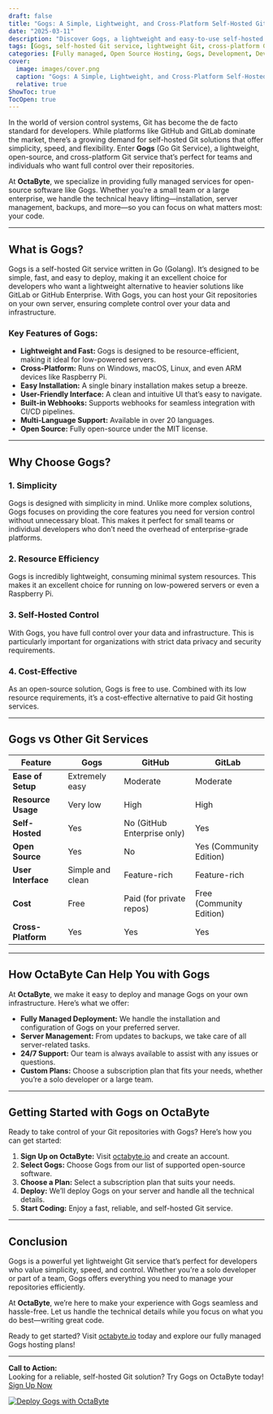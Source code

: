 ```yaml
---
draft: false
title: "Gogs: A Simple, Lightweight, and Cross-Platform Self-Hosted Git Service"
date: "2025-03-11"
description: "Discover Gogs, a lightweight and easy-to-use self-hosted Git service that simplifies version control for developers. Learn why Gogs is a top choice for teams looking for a fast, efficient, and cross-platform Git solution."
tags: [Gogs, self-hosted Git service, lightweight Git, cross-platform Git, Gogs vs GitHub, Gogs vs GitLab, open source Git, managed Git hosting, OctaByte, open source software hosting]
categories: [Fully managed, Open Source Hosting, Gogs, Development, Dev Tools]
cover:
  image: images/cover.png
  caption: "Gogs: A Simple, Lightweight, and Cross-Platform Self-Hosted Git Service"
  relative: true
ShowToc: true
TocOpen: true
---
```



In the world of version control systems, Git has become the de facto standard for developers. While platforms like GitHub and GitLab dominate the market, there’s a growing demand for self-hosted Git solutions that offer simplicity, speed, and flexibility. Enter **Gogs** (Go Git Service), a lightweight, open-source, and cross-platform Git service that’s perfect for teams and individuals who want full control over their repositories.

At **OctaByte**, we specialize in providing fully managed services for open-source software like Gogs. Whether you’re a small team or a large enterprise, we handle the technical heavy lifting—installation, server management, backups, and more—so you can focus on what matters most: your code.

---

## What is Gogs?

Gogs is a self-hosted Git service written in Go (Golang). It’s designed to be simple, fast, and easy to deploy, making it an excellent choice for developers who want a lightweight alternative to heavier solutions like GitLab or GitHub Enterprise. With Gogs, you can host your Git repositories on your own server, ensuring complete control over your data and infrastructure.

### Key Features of Gogs:
- **Lightweight and Fast:** Gogs is designed to be resource-efficient, making it ideal for low-powered servers.
- **Cross-Platform:** Runs on Windows, macOS, Linux, and even ARM devices like Raspberry Pi.
- **Easy Installation:** A single binary installation makes setup a breeze.
- **User-Friendly Interface:** A clean and intuitive UI that’s easy to navigate.
- **Built-in Webhooks:** Supports webhooks for seamless integration with CI/CD pipelines.
- **Multi-Language Support:** Available in over 20 languages.
- **Open Source:** Fully open-source under the MIT license.

---

## Why Choose Gogs?

### 1. **Simplicity**
Gogs is designed with simplicity in mind. Unlike more complex solutions, Gogs focuses on providing the core features you need for version control without unnecessary bloat. This makes it perfect for small teams or individual developers who don’t need the overhead of enterprise-grade platforms.

### 2. **Resource Efficiency**
Gogs is incredibly lightweight, consuming minimal system resources. This makes it an excellent choice for running on low-powered servers or even a Raspberry Pi.

### 3. **Self-Hosted Control**
With Gogs, you have full control over your data and infrastructure. This is particularly important for organizations with strict data privacy and security requirements.

### 4. **Cost-Effective**
As an open-source solution, Gogs is free to use. Combined with its low resource requirements, it’s a cost-effective alternative to paid Git hosting services.

---

## Gogs vs Other Git Services

| Feature                | Gogs                          | GitHub                        | GitLab                        |
|------------------------|-------------------------------|-------------------------------|-------------------------------|
| **Ease of Setup**      | Extremely easy                | Moderate                      | Moderate                      |
| **Resource Usage**     | Very low                      | High                          | High                          |
| **Self-Hosted**        | Yes                           | No (GitHub Enterprise only)   | Yes                           |
| **Open Source**        | Yes                           | No                            | Yes (Community Edition)       |
| **User Interface**     | Simple and clean              | Feature-rich                  | Feature-rich                  |
| **Cost**               | Free                          | Paid (for private repos)      | Free (Community Edition)      |
| **Cross-Platform**     | Yes                           | Yes                           | Yes                           |

---

## How OctaByte Can Help You with Gogs

At **OctaByte**, we make it easy to deploy and manage Gogs on your own infrastructure. Here’s what we offer:

- **Fully Managed Deployment:** We handle the installation and configuration of Gogs on your preferred server.
- **Server Management:** From updates to backups, we take care of all server-related tasks.
- **24/7 Support:** Our team is always available to assist with any issues or questions.
- **Custom Plans:** Choose a subscription plan that fits your needs, whether you’re a solo developer or a large team.

---

## Getting Started with Gogs on OctaByte

Ready to take control of your Git repositories with Gogs? Here’s how you can get started:

1. **Sign Up on OctaByte:** Visit [octabyte.io](https://octabyte.io) and create an account.
2. **Select Gogs:** Choose Gogs from our list of supported open-source software.
3. **Choose a Plan:** Select a subscription plan that suits your needs.
4. **Deploy:** We’ll deploy Gogs on your server and handle all the technical details.
5. **Start Coding:** Enjoy a fast, reliable, and self-hosted Git service.

---

## Conclusion

Gogs is a powerful yet lightweight Git service that’s perfect for developers who value simplicity, speed, and control. Whether you’re a solo developer or part of a team, Gogs offers everything you need to manage your repositories efficiently.

At **OctaByte**, we’re here to make your experience with Gogs seamless and hassle-free. Let us handle the technical details while you focus on what you do best—writing great code.

Ready to get started? Visit [octabyte.io](https://octabyte.io) today and explore our fully managed Gogs hosting plans!

---

**Call to Action:**  
Looking for a reliable, self-hosted Git solution? Try Gogs on OctaByte today! [Sign Up Now](https://octabyte.io)

[![Deploy Gogs with OctaByte](/images/deploy-on-octabyte.png)](https://octabyte.io/fully-managed-open-source-services/development/dev-tools/gogs)